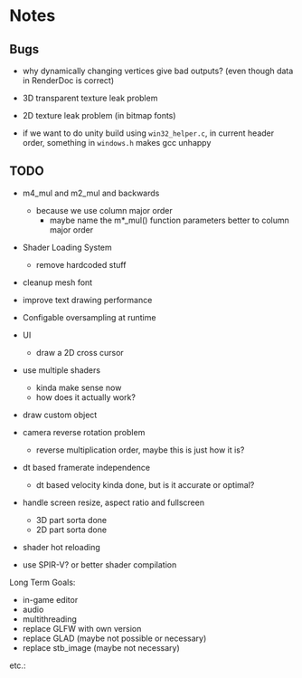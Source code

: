 # Notes

## Bugs

- why dynamically changing vertices give bad outputs? (even though data in RenderDoc is correct)

- 3D transparent texture leak problem
- 2D texture leak problem (in bitmap fonts)
- if we want to do unity build using `win32_helper.c`, in current header order, something in `windows.h` makes gcc unhappy

## TODO

- m4_mul and m2_mul and backwards
    - because we use column major order
        - maybe name the m*_mul() function parameters better to column major order

- Shader Loading System
    - remove hardcoded stuff

- cleanup mesh font

- improve text drawing performance

- Configable oversampling at runtime

- UI
    - draw a 2D cross cursor 
- use multiple shaders
    - kinda make sense now
    - how does it actually work?
- draw custom object
- camera reverse rotation problem
    - reverse multiplication order, maybe this is just how it is?

- dt based framerate independence
    - dt based velocity kinda done, but is it accurate or optimal?
- handle screen resize, aspect ratio and fullscreen
    - 3D part sorta done
    - 2D part sorta done

- shader hot reloading
- use SPIR-V? or better shader compilation


Long Term Goals:
- in-game editor
- audio
- multithreading
- replace GLFW with own version
- replace GLAD (maybe not possible or necessary)
- replace stb_image (maybe not necessary)

etc.:

